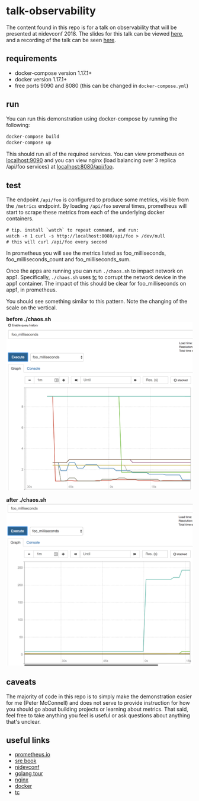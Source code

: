 # talk-observability

The content found in this repo is for a talk on observability that will be 
presented at nidevconf 2018. The slides for this talk can be viewed 
[here](https://docs.google.com/presentation/d/1RXX74v_0XeNztHIH17_YuTGFHbM5VzfoPP_lf30zyRA/edit?usp=sharing),
and a recording of the talk can be seen 
[here](https://www.youtube.com/watch?v=WUHKCkrz-NA).


requirements
------------

 - docker-compose version 1.17.1+
 - docker version 1.17.1+
 - free ports 9090 and 8080 (this can be changed in `docker-compose.yml`)

run
---

You can run this demonstration using docker-compose by running the following:

```sh
docker-compose build
docker-compose up
```

This should run all of the required services. You can view prometheus on 
[localhost:9090](http://localhost:9090) and you can view nginx (load balancing 
over 3 replica /api/foo services) at 
[localhost:8080/api/foo](http://localhost:8080/api/foo).

test
----

The endpoint `/api/foo` is configured to produce some metrics, visible from the
`/metrics` endpoint. By loading `/api/foo` several times, prometheus will start to 
scrape these metrics from each of the underlying docker containers.

```shell
# tip. install `watch` to repeat command, and run:
watch -n 1 curl -s http://localhost:8080/api/foo > /dev/null
# this will curl /api/foo every second
```

In prometheus you will see the metrics listed as foo_milliseconds, 
foo_milliseconds_count and foo_milliseconds_sum.

Once the apps are running you can run `./chaos.sh` to impact network on app1. Specifically, `./chaos.sh` uses [tc](https://linux.die.net/man/8/tc) to corrupt the network device in the app1 container. The impact of this should be clear for foo_milliseconds on app1, in prometheus.

You should see something similar to this pattern. Note the changing of the scale on the vertical.

**before ./chaos.sh**
![before ./chaos.sh](./before-chaos.png)

**after ./chaos.sh**
![after ./chaos.sh](./after-chaos.png)

caveats
-------

The majority of code in this repo is to simply make the demonstration easier for me (Peter McConnell) and does not serve to provide instruction for how you should go about building projects or learning about metrics. That said, feel free to take anything you feel is useful or ask questions about anything that's unclear.

useful links
------------

 - [prometheus.io](https://prometheus.io/)
 - [sre book](https://landing.google.com/sre/book/index.html)
 - [nidevconf](https://www.nidevconf.com/)
 - [golang tour](https://tour.golang.org/welcome/4)
 - [nginx](https://www.nginx.com/)
 - [docker](https://www.docker.com/)
 - [tc](https://linux.die.net/man/8/tc)
